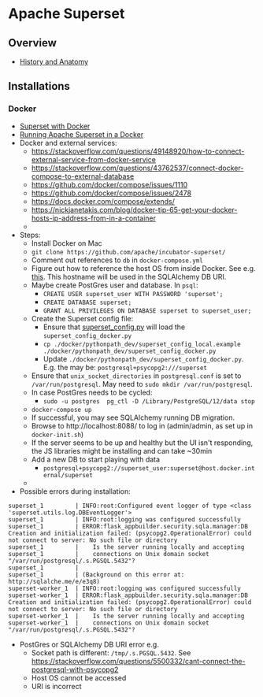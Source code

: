 # Apache Superset
## Overview
* [History and Anatomy](https://www.datacouncil.ai/hubfs/DataEngConf/Data%20Council/Slides%20SF%2019/The%20history%20and%20anatomy%20of%20Apache%20Superset.pdf)

## Installations
### Docker
* [Superset with Docker](https://github.com/apache/incubator-superset/blob/fce49680d75d84c9c9267ccba5688bc7f4673e66/docker/README.md)
* [Running Apache Superset in a Docker](https://medium.com/faun/docker-image-of-apache-superset-400cf4855b9)
* Docker and external services:
  * https://stackoverflow.com/questions/49148920/how-to-connect-external-service-from-docker-service
  * https://stackoverflow.com/questions/43762537/connect-docker-compose-to-external-database
  * https://github.com/docker/compose/issues/1110
  * https://github.com/docker/compose/issues/2478
  * https://docs.docker.com/compose/extends/
  * https://nickjanetakis.com/blog/docker-tip-65-get-your-docker-hosts-ip-address-from-in-a-container
  * 
* Steps:
  *  Install Docker on Mac
  * `git clone https://github.com/apache/incubator-superset/`
  * Comment out references to `db` in `docker-compose.yml`
  * Figure out how to reference the host OS from inside Docker. See e.g. 
    [this](https://forums.docker.com/t/accessing-host-machine-from-within-docker-container/14248/11). 
    This hostname will be used in the SQLAlchemy DB URI.
  * Maybe create PostGres user and database. In `psql`:
    * `CREATE USER superset_user WITH PASSWORD 'superset';`
    * `CREATE DATABASE superset;`
    * `GRANT ALL PRIVILEGES ON DATABASE superset to superset_user;`
  * Create the Superset config file:
    * Ensure that [superset_config.py](https://github.com/apache/incubator-superset/blob/master/docker/pythonpath_dev/superset_config.py) 
      will load the `superset_config_docker.py`
    * `cp ./docker/pythonpath_dev/superset_config_local.example ./docker/pythonpath_dev/superset_config_docker.py`
    * Update `./docker/pythonpath_dev/superset_config_docker.py`. E.g. the may be: 
    `postgresql+psycopg2:///superset`
  * Ensure that `unix_socket_directories` in `postgresql.conf` is set to `/var/run/postgresql`. May need 
    to `sudo mkdir /var/run/postgresql`.
  * In case PostGres needs to be cycled:
    * `sudo -u postgres  pg_ctl -D /Library/PostgreSQL/12/data stop` 
  * `docker-compose up`
  * If successful, you may see SQLAlchemy running DB migration.
  * Browse to http://localhost:8088/ to log in (admin/admin, as set up in `docker-init.sh`)
  * If the server seems to be up and healthy but the UI isn't responding, the JS libraries might be 
    installing and can take ~30min
  * Add a new DB to start playing with data 
    * `postgresql+psycopg2://superset_user:superset@host.docker.internal/superset`
  * 
* Possible errors during installation:
```
superset_1         | INFO:root:Configured event logger of type <class 'superset.utils.log.DBEventLogger'>
superset_1         | INFO:root:logging was configured successfully
superset_1         | ERROR:flask_appbuilder.security.sqla.manager:DB Creation and initialization failed: (psycopg2.OperationalError) could not connect to server: No such file or directory
superset_1         | 	Is the server running locally and accepting
superset_1         | 	connections on Unix domain socket "/var/run/postgresql/.s.PGSQL.5432"?
superset_1         | 
superset_1         | (Background on this error at: http://sqlalche.me/e/e3q8)
superset-worker_1  | INFO:root:logging was configured successfully
superset-worker_1  | ERROR:flask_appbuilder.security.sqla.manager:DB Creation and initialization failed: (psycopg2.OperationalError) could not connect to server: No such file or directory
superset-worker_1  | 	Is the server running locally and accepting
superset-worker_1  | 	connections on Unix domain socket "/var/run/postgresql/.s.PGSQL.5432"?
```
* PostGres or SQLAlchemy DB URI error e.g.
  * Socket path is different: `/tmp/.s.PGSQL.5432`. See https://stackoverflow.com/questions/5500332/cant-connect-the-postgresql-with-psycopg2
  * Host OS cannot be accessed
  * URI is incorrect
